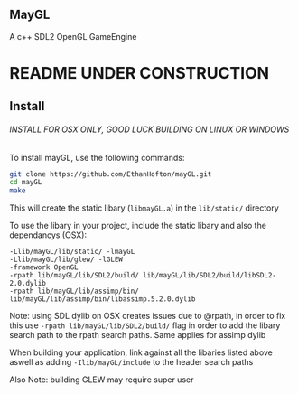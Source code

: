 ## MayGL

A c++ SDL2 OpenGL GameEngine

# README UNDER CONSTRUCTION

## Install

###### INSTALL FOR OSX ONLY, GOOD LUCK BUILDING ON LINUX OR WINDOWS

To install mayGL, use the following commands:

```bash
git clone https://github.com/EthanHofton/mayGL.git
cd mayGL
make
```

This will create the static libary (`libmayGL.a`) in the `lib/static/` directory

To use the libary in your project, include the static libary and also the dependancys (OSX):

```
-Llib/mayGL/lib/static/ -lmayGL
-Llib/mayGL/lib/glew/ -lGLEW
-framework OpenGL
-rpath lib/mayGL/lib/SDL2/build/ lib/mayGL/lib/SDL2/build/libSDL2-2.0.dylib
-rpath lib/mayGL/lib/assimp/bin/ lib/mayGL/lib/assimp/bin/libassimp.5.2.0.dylib
```

Note: using SDL dylib on OSX creates issues due to @rpath, in order to fix this use `-rpath lib/mayGL/lib/SDL2/build/` flag in order to add the libary search path to the rpath search paths. Same applies for assimp dylib

When building your application, link against all the libaries listed above aswell as adding `-Ilib/mayGL/include` to the header search paths

Also Note: building GLEW may require super user


